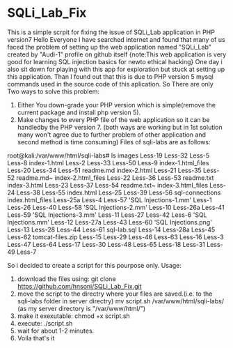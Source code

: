 # SQLi_Lab_Fix
This is a simple scrpit for fixing the issue of SQLi_Lab application in PHP version7
Hello Everyone I have searched internet and found that many of us faced the problem of setting up the web application
named "SQLi_Lab" created by "Audi-1" profile on github itself
{note:This web application is very good for learning SQL injection basics for newto ethical hacking}
One day i also sit down for playing with this app for exploration but stuck at setting up this application.
Than I found out that this is due to PHP version 5 mysql commands used in the source code of this aplication.
So There are only Two ways to solve this problem:
1. Either You down-grade your PHP version which is simple(remove the current package and install php version 5).
2. Make changes to every PHP file of the web application so it can be handledby the PHP version 7.
(both ways are working but in 1st solution many won't agree due to further problem of other application and second method is time consuming)
Files of sqli-labs are as follows:


root@kali:/var/www/html/sqli-labs# ls
 images               Less-19    Less-32   Less-5    Less-8
 index-1.html         Less-2     Less-33   Less-50   Less-9
 index-1.html_files   Less-20    Less-34   Less-51   readme.md
 index-2.html         Less-21    Less-35   Less-52   readme.md~
 index-2.html_files   Less-22    Less-36   Less-53   readme.txt
 index-3.html         Less-23    Less-37   Less-54   readme.txt~
 index-3.html_files   Less-24    Less-38   Less-55 
 index.html           Less-25    Less-39   Less-56   sql-connections
 index.html_files     Less-25a   Less-4    Less-57  'SQL Injections-1.mm'
 Less-1               Less-26    Less-40   Less-58  'SQL Injections-2.mm'
 Less-10              Less-26a   Less-41   Less-59  'SQL Injections-3.mm'
 Less-11              Less-27    Less-42   Less-6   'SQL Injections.mm'
 Less-12              Less-27a   Less-43   Less-60  'SQL Injections.png'
 Less-13              Less-28    Less-44   Less-61   sql-lab.sql
 Less-14              Less-28a   Less-45   Less-62   tomcat-files.zip
 Less-15              Less-29    Less-46   Less-63
 Less-16              Less-3     Less-47   Less-64
 Less-17              Less-30    Less-48   Less-65
 Less-18              Less-31    Less-49   Less-7


So i decided to create a script for this pourpose only.
Usage:
1. download the files using:
  git clone https://github.com/hnsoni/SQLi_Lab_Fix.git
2. move the script to the directry where your files are saved.(i.e. to the sqli-labs folder in server directry)
  mv script.sh /var/www/html/sqli-labs/ (as my server directory is "/var/www/html/")
3. make it exexutable:
  chmod +x script.sh
4. execute:
  ./script.sh
5. wait for about 1-2 minutes.
6. Voila that's it

